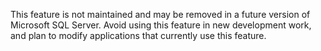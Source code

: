 This feature is not maintained and may be removed in a future version of Microsoft SQL Server. Avoid using this feature in new development work, and plan to modify applications that currently use this feature.
